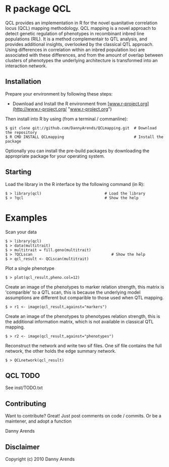 R package QCL
================
QCL provides an implementation in R for the novel quanitative correlation locus (QCL) 
mapping methodology. QCL mapping is a novel approach to detect genetic regulation of 
phenotypes in recombinant inbred line populations (RIL). It is a method complementair 
to QTL analysis, and provides additional insights, overlooked by the classical QTL 
approach. Using differences in correlation within an inbred population loci are 
associated with these differences, and from the amount of overlap between clusters of 
phenotypes the underlying architecture is transformed into an interaction network.

Installation
------------
Prepare your environment by following these steps:

- Download and Install the R environment from [www.r-project.org](http://www.r-project.org/ "www.r-project.org")

Then install into R by using (from a terminal / commanline):

    $ git clone git://github.com/DannyArends/QCLmapping.git  # Download the repository
    $ R CMD INSTALL QCLmapping                               # Install the package

Optionally you can install the pre-build packages by downloading the appropriate 
package for your operating system. 

Starting
--------
Load the library in the R interface by the following command (in R):
    
    $ > library(qcl)                            # Load the library
    $ > ?qcl                                    # Show the help

Examples
========
Scan your data
    
    $ > library(qcl)
    $ > data(multitrait)
    $ > multitrait = fill.geno(multitrait)
    $ > ?QCLscan                                   # Show the help
    $ > qcl_result <- QCLscan(multitrait)

Plot a single phenotype

    $ > plot(qcl_result,pheno.col=12)

Create an image of the phenotypes to marker relation strength, this matrix is 'comparible' 
to a QTL scan, this is because the underlying model assumptions are different but comparible 
to those used when QTL mapping.

    $ > r1 <- image(qcl_result,against="markers")

Create an image of the phenotypes to phenotypes relation strength, this is the additional 
information matrix, which is not available in classical QTL mapping.

    $ > r2 <- image(qcl_result,against="phenotypes")

Reconstruct the network and write two sif files. One sif file contains the full network, the other 
holds the edge summary network.

    $ > QCLnetwork(qcl_result)

QCL TODO
--------
See inst/TODO.txt

Contributing
------------

Want to contribute? Great!
Just post comments on code / commits.
Or be a maintener, and adopt a function

Danny Arends

Disclaimer
----------
Copyright (c) 2010 Danny Arends
